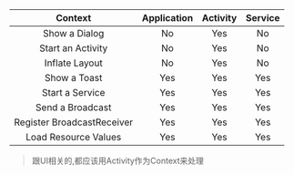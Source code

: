 Context | Application | Activity | Service
:---: | :---: | :---: | :---:
Show a Dialog | No | Yes | No
Start an Activity | No | Yes | No
Inflate Layout | No | Yes | No
Show a Toast | Yes | Yes | Yes
Start a Service | Yes | Yes | Yes
Send a Broadcast | Yes | Yes | Yes
Register BroadcastReceiver | Yes | Yes | Yes
Load Resource Values | Yes | Yes | Yes

> 跟UI相关的,都应该用Activity作为Context来处理

